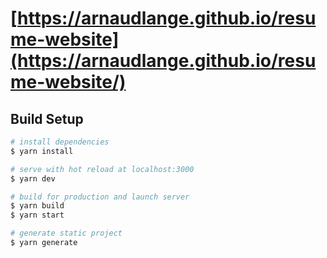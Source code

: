 # [https://arnaudlange.github.io/resume-website](https://arnaudlange.github.io/resume-website/)

## Build Setup

```bash
# install dependencies
$ yarn install

# serve with hot reload at localhost:3000
$ yarn dev

# build for production and launch server
$ yarn build
$ yarn start

# generate static project
$ yarn generate
```
